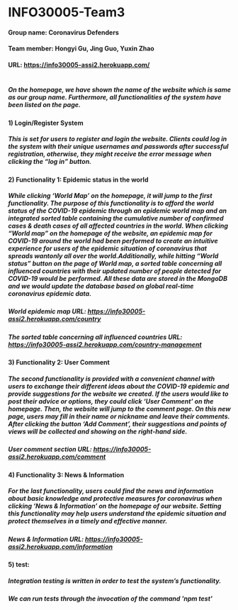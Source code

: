 # INFO30005-Team3
#### Group name: Coronavirus Defenders
#### Team member: Hongyi Gu, Jing Guo, Yuxin Zhao
#### URL: https://info30005-assi2.herokuapp.com/
#
##### On the homepage, we have shown the name of the website which is same as our group name. Furthermore, all functionalities of the system have been listed on the page.

#### 1)	Login/Register System
##### This is set for users to register and login the website. Clients could log in the system with their unique usernames and passwords after successful registration, otherwise, they might receive the error message when clicking the “log in” button.

#### 2)	Functionality 1: Epidemic status in the world
##### While clicking ‘World Map’ on the homepage, it will jump to the first functionality. The purpose of this functionality is  to afford the world status of the COVID-19 epidemic through an epidemic world map and an integrated sorted table containing the cumulative number of confirmed cases & death cases of all affected countries in the world. When clicking “World map” on the homepage of the website, an epidemic map for COVID-19 around the world had been performed to create an intuitive experience for users of the epidemic situation of coronavirus that spreads wantonly all over the world.Additionally, while hitting “World status” button on the page of World map, a sorted table concerning all influenced countries with their updated number of people detected for COVID-19 would be performed. All these data are stored in the MongoDB and we would update the database based on global real-time coronavirus epidemic data.
##### World epidemic map URL: https://info30005-assi2.herokuapp.com/country
##### The sorted table concerning all influenced countries URL: https://info30005-assi2.herokuapp.com/country-management

#### 3)	Functionality 2: User Comment
##### The second functionality is provided with a convenient channel with users to exchange their different ideas about the COVID-19 epidemic and provide suggestions for the website we created. If the users would like to post their advice or options, they could click ‘User Comment’ on the homepage. Then, the website will jump to the comment page. On this new page, users may fill in their name or nickname and leave their comments. After clicking the button ‘Add Comment’, their suggestions and points of views will be collected and showing on the right-hand side.
##### User comment section URL: https://info30005-assi2.herokuapp.com/comment

#### 4) Functionality 3: News & Information
##### For the last functionality, users could find the news and information about basic knowledge and protective measures for coronavirus when clicking ‘News & Information’ on the homepage of our website. Setting this functionality may help users understand the epidemic situation and protect themselves in a timely and effective manner.
##### News & Information URL: https://info30005-assi2.herokuapp.com/information


#### 5) test: 
##### Integration testing is written in order to test the system’s functionality.
##### We can run tests through the invocation of the command 'npm test'
